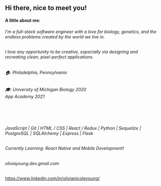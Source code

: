 <h2>Hi there, nice to meet you!</h2>
<h4>A little about me:</h4>
<h6>I'm a full-stack software engineer with a love for biology, genetics, and the endless problems created by the world we live in.</h6>
<h6>I love any opportunity to be creative, especially via designing and recreating clean, pixel-perfect applications.</h6>
<h6>🏠: Philadelphia, Pennsylvania</h6>
<h6>🎓: University of Michigan Biology 2020 <br>
        App Academy 2021</h6>
<h6></h6>
<br>
<br>
<h6> JavaScript | Git | HTML / CSS | React / Redux | Python | Sequelize | PostgreSQL  | SQLAlchemy | Express | Flask  </h6>
<h6><i class="fab fa-react"></i>Currently Learning: React Native and Mobile Development!</h6>
<a mailto="oliviayoung.dev@gmail.com"><h6><i class="far fa-envelope"></i>oliviayoung.dev.gmail.com</h6></a>
<a href="https://www.linkedin.com/in/olivianicoleyoung/"><h6><i class="fab fa-linkedin"></i></h6>https://www.linkedin.com/in/olivianicoleyoung/</a>